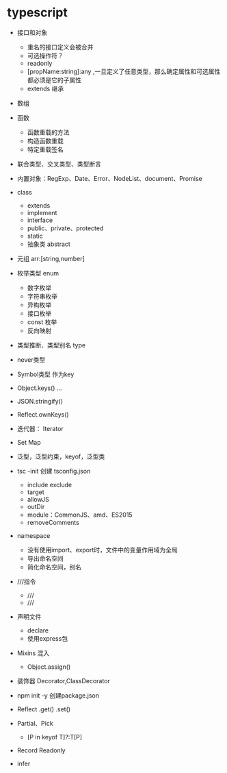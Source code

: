 # typescript


* 接口和对象
  
   * 重名的接口定义会被合并
   * 可选操作符？
   * readonly
   * [propName:string]:any ,一旦定义了任意类型，那么确定属性和可选属性都必须是它的子属性
   * extends 继承

* 数组
* 函数

   * 函数重载的方法
   * 构造函数重载
   * 特定重载签名

* 联合类型、交叉类型、类型断言
* 内置对象：RegExp、Date、Error、NodeList、document、Promise
* class

   * extends
   * implement
   * interface
   * public、private、protected
   * static
   * 抽象类 abstract

* 元组 arr:[string,number]
* 枚举类型 enum

   * 数字枚举
   * 字符串枚举
   * 异构枚举
   * 接口枚举
   * const 枚举
   * 反向映射

* 类型推断、类型别名 type
* never类型
* Symbol类型 作为key
* Object.keys() ...
* JSON.stringify()
* Reflect.ownKeys()
* 迭代器：   Iterator
* Set Map
* 泛型，泛型约束，keyof，泛型类
* tsc -init 创建 tsconfig.json

   * include exclude
   * target
   * allowJS
   * outDir
   * module：CommonJS、amd、ES2015
   * removeComments

* namespace

   * 没有使用import、export时，文件中的变量作用域为全局
   * 导出命名空间
   * 简化命名空间，别名

* ///指令

   * ///<reference path="" />
   * ///<reference type="" />

* 声明文件

   * declare
   * 使用express包

* Mixins 混入

   * Object.assign()

* 装饰器 Decorator,ClassDecorator
* npm init -y 创建package.json
* Reflect .get() .set()

* Partial、Pick

   * [P in keyof T]?:T[P]

* Record Readonly
* infer
